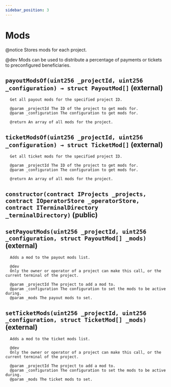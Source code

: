 ```yaml
---
sidebar_position: 3
---
```


# Mods

@notice Stores mods for each project.

@dev Mods can be used to distribute a percentage of payments or tickets to preconfigured beneficiaries.

## `payoutModsOf(uint256 _projectId, uint256 _configuration) → struct PayoutMod[]` (external)

```
  Get all payout mods for the specified project ID.

  @param _projectId The ID of the project to get mods for.
  @param _configuration The configuration to get mods for.

  @return An array of all mods for the project.
```

## `ticketModsOf(uint256 _projectId, uint256 _configuration) → struct TicketMod[]` (external)

```
  Get all ticket mods for the specified project ID.

  @param _projectId The ID of the project to get mods for.
  @param _configuration The configuration to get mods for.

  @return An array of all mods for the project.
```

## `constructor(contract IProjects _projects, contract IOperatorStore _operatorStore, contract ITerminalDirectory _terminalDirectory)` (public)

## `setPayoutMods(uint256 _projectId, uint256 _configuration, struct PayoutMod[] _mods)` (external)

```
  Adds a mod to the payout mods list.

  @dev
  Only the owner or operator of a project can make this call, or the current terminal of the project.

  @param _projectId The project to add a mod to.
  @param _configuration The configuration to set the mods to be active during.
  @param _mods The payout mods to set.
```

## `setTicketMods(uint256 _projectId, uint256 _configuration, struct TicketMod[] _mods)` (external)

```
  Adds a mod to the ticket mods list.

  @dev
  Only the owner or operator of a project can make this call, or the current terminal of the project.

  @param _projectId The project to add a mod to.
  @param _configuration The configuration to set the mods to be active during.
  @param _mods The ticket mods to set.
```
